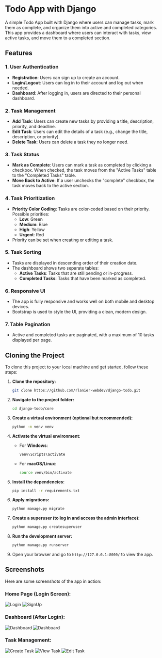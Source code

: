 # Todo App with Django

A simple Todo App built with Django where users can manage tasks, mark them as complete, and organize them into active and completed categories. This app provides a dashboard where users can interact with tasks, view active tasks, and move them to a completed section.

## Features

### 1. **User Authentication**
   - **Registration**: Users can sign up to create an account.
   - **Login/Logout**: Users can log in to their account and log out when needed.
   - **Dashboard**: After logging in, users are directed to their personal dashboard.

### 2. **Task Management**
   - **Add Task**: Users can create new tasks by providing a title, description, priority, and deadline.
   - **Edit Task**: Users can edit the details of a task (e.g., change the title, description, or priority).
   - **Delete Task**: Users can delete a task they no longer need.

### 3. **Task Status**
   - **Mark as Complete**: Users can mark a task as completed by clicking a checkbox. When checked, the task moves from the "Active Tasks" table to the "Completed Tasks" table.
   - **Move Back to Active**: If a user unchecks the "complete" checkbox, the task moves back to the active section.
   
### 4. **Task Prioritization**
   - **Priority Color Coding**: Tasks are color-coded based on their priority. Possible priorities:
     - **Low**: Green
     - **Medium**: Blue
     - **High**: Yellow
     - **Urgent**: Red
   - Priority can be set when creating or editing a task.

### 5. **Task Sorting**
   - Tasks are displayed in descending order of their creation date.
   - The dashboard shows two separate tables:
     - **Active Tasks**: Tasks that are still pending or in-progress.
     - **Completed Tasks**: Tasks that have been marked as completed.
  
### 6. **Responsive UI**
   - The app is fully responsive and works well on both mobile and desktop devices.
   - Bootstrap is used to style the UI, providing a clean, modern design.

### 7. **Table Pagination**
   - Active and completed tasks are paginated, with a maximum of 10 tasks displayed per page.

## Cloning the Project

To clone this project to your local machine and get started, follow these steps:

1. **Clone the repository:**

   ```bash
   git clone https://github.com/rlanier-webdev/django-todo.git
   ```

2. **Navigate to the project folder:**

   ```bash
   cd django-todo/core
   ```

3. **Create a virtual environment (optional but recommended):**

   ```bash
   python -m venv venv
   ```

4. **Activate the virtual environment:**
   - For **Windows**:

     ```bash
     venv\Scripts\activate
     ```

   - For **macOS/Linux**:

     ```bash
     source venv/bin/activate
     ```

5. **Install the dependencies:**

   ```bash
   pip install -r requirements.txt
   ```

6. **Apply migrations:**

   ```bash
   python manage.py migrate
   ```

7. **Create a superuser (to log in and access the admin interface):**

   ```bash
   python manage.py createsuperuser
   ```

8. **Run the development server:**

   ```bash
   python manage.py runserver
   ```

9. Open your browser and go to `http://127.0.0.1:8000/` to view the app.

## Screenshots

Here are some screenshots of the app in action:

### Home Page (Login Screen):
![Login](https://github.com/user-attachments/assets/a7637e58-f559-41a1-9ab1-86fa598cd30a)
![SignUp](https://github.com/user-attachments/assets/f02a428d-f6ea-4578-83fe-5b2038ff1e83)

### Dashboard (After Login):
![Dashboard](https://github.com/user-attachments/assets/b6d5686e-cf85-477c-8d59-950bdb3d1781)
![Dashboard](https://github.com/user-attachments/assets/d4b3c09f-ad49-4009-ade2-fa46eac02221)

### Task Management:
![Create Task](https://github.com/user-attachments/assets/28726ea6-7f88-478f-9346-fe3a3a60c20d)
![View Task](https://github.com/user-attachments/assets/26f22960-f701-490a-8e9c-cad2e29ebf46)
![Edit Task](https://github.com/user-attachments/assets/d3cfc721-f78e-49b8-a91b-4b2c122d6fe1)


